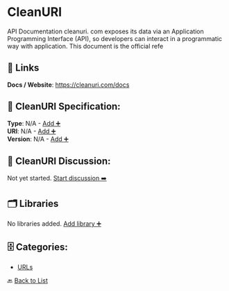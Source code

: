 # CleanURI

API Documentation cleanuri. com exposes its data via an Application Programming Interface (API), so developers can interact in a programmatic way with application.  This document is the official refe

##  🔗 Links
**Docs / Website**: https://cleanuri.com/docs

## 🧬 CleanURI Specification:
**Type**: N/A - [Add ➕](https://github.com/apis-list/apis-list/edit/main/apis.yaml#L3350)  
**URI**: N/A - [Add ➕](https://github.com/apis-list/apis-list/edit/main/apis.yaml#L3350)  
**Version**: N/A - [Add ➕](https://github.com/apis-list/apis-list/edit/main/apis.yaml#L3350)

## 💬 CleanURI Discussion:
Not yet started. [Start discussion ➡️](https://github.com/apis-list/apis-list/discussions/new)

## 🗂️ Libraries

No libraries added. [Add library ➕](https://github.com/apis-list/apis-list/edit/main/apis.yaml#L3350)    


## 🗄️ Categories:
- [URLs](https://github.com/apis-list/apis-list#urls-)

🔙  [Back to List](https://github.com/apis-list/apis-list)
